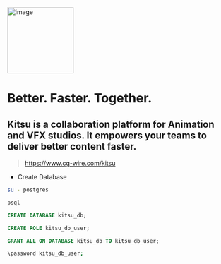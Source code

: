 <img src="https://www.cg-wire.com/_nuxt/logo-kitsu.de716c4b.png" alt="image" width="150" height="auto">

Better. Faster. Together.
=
Kitsu is a collaboration platform for Animation and VFX studios. It empowers your teams to deliver better content faster.
---
> https://www.cg-wire.com/kitsu

- Create Database
```bash
su - postgres
```
```bash
psql
```
```sql
CREATE DATABASE kitsu_db;
```
```sql
CREATE ROLE kitsu_db_user;
```
```sql
GRANT ALL ON DATABASE kitsu_db TO kitsu_db_user;
```
```bash
\password kitsu_db_user;
```
